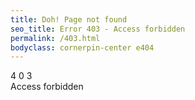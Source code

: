 ```yaml
---
title: Doh! Page not found
seo_title: Error 403 - Access forbidden
permalink: /403.html
bodyclass: cornerpin-center e404
---
```


<div class='middle'>
    <div class='h1'>
        <span class='zbounce'>4</span>
        <span class='zdrop2'>0</span>
        <span class='zbounce3'>3</span>
    </div>
    <div class='center vpad20'>
        Access forbidden
    </div>
</div>
